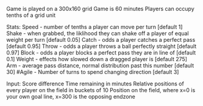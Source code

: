 Game is played on a 300x160 grid
Game is 60 minutes
Players can occupy tenths of a grid unit

Stats:
	Speed - number of tenths a player can move per turn [default 1]
	Shake - when grabbed, the liklihood they can shake off a player of equal weight per turn [default 0.05]
	Catch - odds a player catches a perfect pass [default 0.95]
	Throw - odds a player throws a ball perfectly straight [default 0.97]
	Block - odds a player blocks a perfect pass they are in line of [default 0.1]
	Weight - effects how slowed down a dragged player is [default 275]
	Arm - average pass distance, normal distribution past this number [default 30]
	#Agile - Number of turns to spend changing direction [default 3]
 
Input:
	Score difference
	Time remaining in minutes
	Relative positions of every player on the field in buckets of 10
	Position on the field, where x=0 is your own goal line, x=300 is the opposing endzone	
